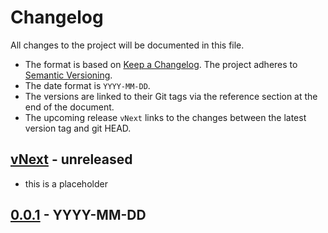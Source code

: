 # Changelog

All changes to the project will be documented in this file.

- The format is based on [Keep a Changelog](https://keepachangelog.com/en/1.1.0/).
  The project adheres to [Semantic Versioning](https://semver.org/spec/v2.0.0.html).
- The date format is `YYYY-MM-DD`.
- The versions are linked to their Git tags via the reference section at the end of the document.
- The upcoming release `vNext` links to the changes between the latest version tag and git HEAD.

## [vNext] - unreleased

- this is a placeholder

## [0.0.1] - YYYY-MM-DD

<!-- Section for Reference Links -->

[vNext]: https://github.com/Clansuite/GameServerQuery/v0.0.1...HEAD
[0.0.1]: https://github.com/Clansuite/GameServerQuery/releases/tag/v0.0.1

